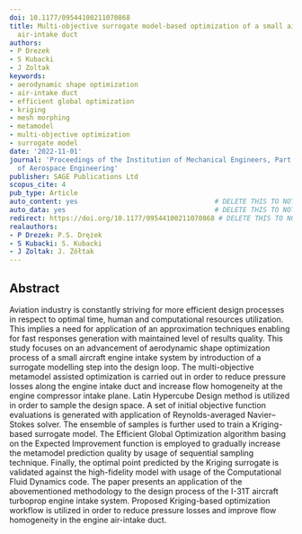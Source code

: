 ```yaml
---
doi: 10.1177/09544100211070868
title: Multi-objective surrogate model-based optimization of a small aircraft engine
  air-intake duct
authors:
- P Drezek
- S Kubacki
- J Zoltak
keywords:
- aerodynamic shape optimization
- air-intake duct
- efficient global optimization
- kriging
- mesh morphing
- metamodel
- multi-objective optimization
- surrogate model
date: '2022-11-01'
journal: 'Proceedings of the Institution of Mechanical Engineers, Part G: Journal
  of Aerospace Engineering'
publisher: SAGE Publications Ltd
scopus_cite: 4
pub_type: Article
auto_content: yes                                  # DELETE THIS TO NOT AUTO GENERATE CONTENT
auto_data: yes                                     # DELETE THIS TO NOT AUTO GENERATE METADATA
redirect: https://doi.org/10.1177/09544100211070868 # DELETE THIS TO NOT REDIRECT
realauthors:
- P Drezek: P.S. Drężek
- S Kubacki: S. Kubacki
- J Zoltak: J. Żółtak
---
```



## Abstract
Aviation industry is constantly striving for more efficient design processes in respect to optimal time, human and computational resources utilization. This implies a need for application of an approximation techniques enabling for fast responses generation with maintained level of results quality. This study focuses on an advancement of aerodynamic shape optimization process of a small aircraft engine intake system by introduction of a surrogate modelling step into the design loop. The multi-objective metamodel assisted optimization is carried out in order to reduce pressure losses along the engine intake duct and increase flow homogeneity at the engine compressor intake plane. Latin Hypercube Design method is utilized in order to sample the design space. A set of initial objective function evaluations is generated with application of Reynolds-averaged Navier–Stokes solver. The ensemble of samples is further used to train a Kriging-based surrogate model. The Efficient Global Optimization algorithm basing on the Expected Improvement function is employed to gradually increase the metamodel prediction quality by usage of sequential sampling technique. Finally, the optimal point predicted by the Kriging surrogate is validated against the high-fidelity model with usage of the Computational Fluid Dynamics code. The paper presents an application of the abovementioned methodology to the design process of the I-31T aircraft turboprop engine intake system. Proposed Kriging-based optimization workflow is utilized in order to reduce pressure losses and improve flow homogeneity in the engine air-intake duct.
